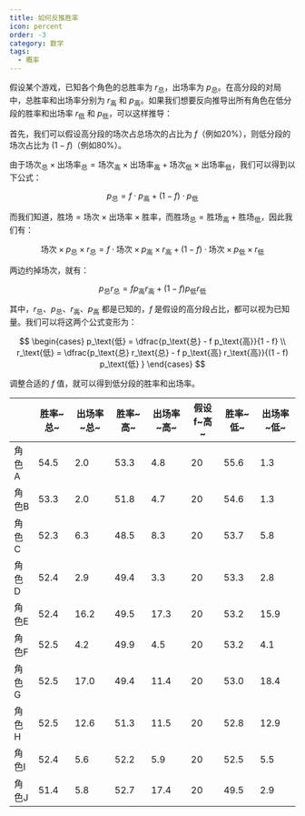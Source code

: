 ```yaml
---
title: 如何反推胜率
icon: percent
order: -3
category: 数学
tags:
  - 概率
---
```


假设某个游戏，已知各个角色的总胜率为 $r_\text{总}$，出场率为 $p_\text{总}$。在高分段的对局中，总胜率和出场率分别为 $r_\text{高}$ 和 $p_\text{高}$。如果我们想要反向推导出所有角色在低分段的胜率和出场率 $r_\text{低}$ 和 $p_\text{低}$，可以这样推导：

<!-- more -->

首先，我们可以假设高分段的场次占总场次的占比为 $f$（例如20%），则低分段的场次占比为 $(1 - f)$（例如80%）。

由于$\text{场次}_\text{总}\times\text{出场率}_\text{总}=\text{场次}_\text{高}\times\text{出场率}_\text{高}+\text{场次}_\text{低}\times\text{出场率}_\text{低}$，我们可以得到以下公式：

$$
p_\text{总} = f \cdot p_\text{高} + (1 - f) \cdot p_\text{低}
$$

而我们知道，$\text{胜场}=\text{场次}\times\text{出场率}\times\text{胜率}$，而$\text{胜场}_\text{总}=\text{胜场}_\text{高}+\text{胜场}_\text{低}$，因此我们有：

$$
\text{场次} \times p_\text{总} \times r_\text{总} = f \cdot \text{场次} \times p_\text{高} \times r_\text{高} + (1 - f) \cdot \text{场次} \times p_\text{低} \times r_\text{低}
$$

两边约掉场次，就有：

$$
p_\text{总} r_\text{总} = f p_\text{高} r_\text{高} + (1 - f) p_\text{低} r_\text{低}
$$

其中，$r_\text{总}$、$p_\text{总}$、$r_\text{高}$、$p_\text{高}$ 都是已知的，$f$ 是假设的高分段占比，都可以视为已知量。我们可以将这两个公式变形为：

$$
\begin{cases}
p_\text{低} = \dfrac{p_\text{总} - f p_\text{高}}{1 - f} \\
r_\text{低} = \dfrac{p_\text{总} r_\text{总} - f p_\text{高} r_\text{高}}{(1 - f) p_\text{低} }
\end{cases}
$$

调整合适的 $f$ 值，就可以得到低分段的胜率和出场率。

|     | 胜率~总~ | 出场率~总~ | 胜率~高~ | 出场率~高~ | 假设f~高~ | 胜率~低~ | 出场率~低~ |
|-----|-------|--------|-------|--------|--------|-------|--------|
| 角色A | 54.5  | 2.0    | 53.3  | 4.8    | 20     | 55.6  | 1.3    |
| 角色B | 53.3  | 2.0    | 51.8  | 4.7    | 20     | 54.6  | 1.3    |
| 角色C | 52.3  | 6.3    | 48.5  | 8.3    | 20     | 53.7  | 5.8    |
| 角色D | 52.4  | 2.9    | 49.4  | 3.3    | 20     | 53.3  | 2.8    |
| 角色E | 52.4  | 16.2   | 49.5  | 17.3   | 20     | 53.2  | 15.9   |
| 角色F | 52.5  | 4.2    | 49.9  | 4.5    | 20     | 53.2  | 4.1    |
| 角色G | 52.5  | 17.0   | 49.4  | 11.4   | 20     | 53.0  | 18.4   |
| 角色H | 52.5  | 12.6   | 51.3  | 11.5   | 20     | 52.8  | 12.9   |
| 角色I | 52.4  | 5.6    | 52.2  | 5.9    | 20     | 52.5  | 5.5    |
| 角色J | 51.4  | 5.8    | 52.7  | 17.4   | 20     | 49.5  | 2.9    |